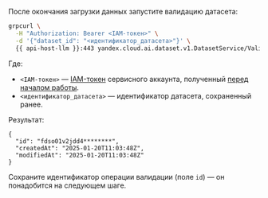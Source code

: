 После окончания загрузки данных запустите валидацию датасета:
  
 ```bash
 grpcurl \
   -H "Authorization: Bearer <IAM-токен>" \
   -d '{"dataset_id": "<идентификатор_датасета>"}' \
   {{ api-host-llm }}:443 yandex.cloud.ai.dataset.v1.DatasetService/Validate
 ```

Где:
* `<IAM-токен>` — [IAM-токен](../../iam/concepts/authorization/iam-token.md) сервисного аккаунта, полученный [перед началом работы](#before-begin).
* `<идентификатор_датасета>` — идентификатор датасета, сохраненный ранее.

Результат:

```text
{
  "id": "fdso01v2jdd4********",
  "createdAt": "2025-01-20T11:03:48Z",
  "modifiedAt": "2025-01-20T11:03:48Z"
}
```

Сохраните идентификатор операции валидации (поле `id`) — он понадобится на следующем шаге. 